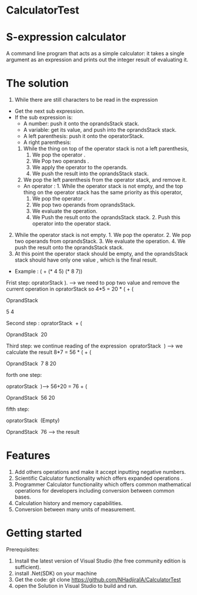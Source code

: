 # CalculatorTest

# S-expression calculator

 A command line program that acts as a simple calculator: it takes a single argument as an expression and prints out the integer result of evaluating it.
 # The solution 
           
 1. While there are still  characters to be read in the expression 
 *  Get the next sub expression.
 *  If the sub expression  is:
       * A number: push it onto the oprandsStack  stack.
       * A variable: get its value, and push into the oprandsStack stack.
       * A left parenthesis: push it onto the operatorStack.
       *  A right parenthesis:
       1. While the thing on top of the operator stack is not a left parenthesis,
             1.  We  pop the operator .
             2. We Pop two operands .
             3. We apply the operator to the operands.
             4. We push the result into the oprandsStack stack.
       2. We pop the left parenthesis from the operator stack, and remove it.
       * An operator :
        1. While the operator stack is not empty, and the top thing on the operator stack has the same   priority  as this operator,
            1. We pop the operator  .
            2. We pop two operands from oprandsStack.
            3. We evaluate  the operation.
            4. We  Push the result onto the oprandsStack stack.
        2. Push this operator  into the operator stack.
 2. While the operator stack is not empty.
                1. We pop the operator.
                2. We pop two operands from oprandsStack.
                3.  We evaluate  the operation.
                4. We push the result onto the oprandsStack stack.
 3. At this point the operator stack should be empty, and the oprandsStack stack should have only one value , which is the final result.

  * Example : ( + (* 4 5) (* 8 7))

 Frist step:
opratorStack
). —>      we need to pop two value and remove the current operation in opratorStack so 4*5 = 20
*
(
+
(

OprandStack 

5
4

Second step :
opratorStack 
+
(

OprandStack 
20

Third step: we continue reading of the expression  opratorStack 
) —> we calculate the result 8*7 = 56
*
(
+
(

OprandStack 
7
8
20
 
forth one step:

opratorStack 
 )—> 56+20 = 76
+
(

OprandStack 
56
20

fifth step:

opratorStack 
 (Empty)

OprandStack 
76 —> the result
# Features
   1. Add others operations and make it accept inputting negative numbers.
   2. Scientific Calculator functionality which offers expanded operations .
   3. Programmer Calculator functionality which offers common mathematical operations for developers including conversion between common bases.
   4.  Calculation history and memory capabilities.
   5.  Conversion between many units of measurement.
# Getting started
Prerequisites:
   1.  Install the latest version of Visual Studio (the free community edition is sufficient).
   2.  install .Net(SDK) on your machine
   3. Get the code:   git clone https://github.com/NHadjiraIA/CalculatorTest
   4. open the Solution in Visual Studio to build and run.
